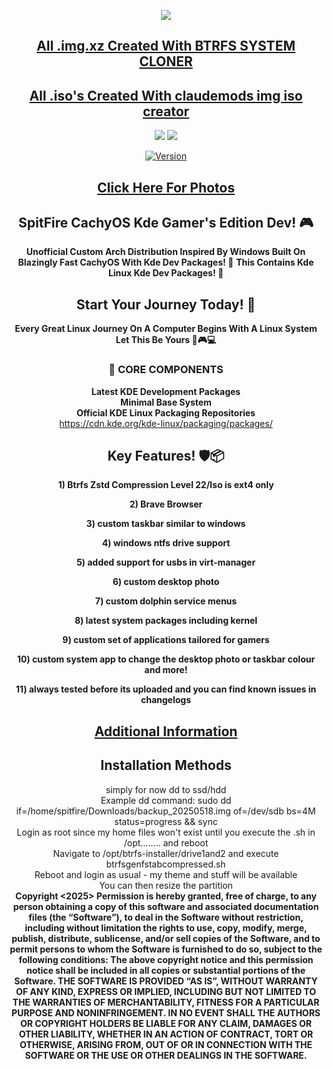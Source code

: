 <p align="center">
<img src="https://i.postimg.cc/JhMRf2RZ/claudemods-03-17-2025.gif">	



<div align="center">

 
##  [All .img.xz Created With BTRFS SYSTEM CLONER](https://github.com/claudemods/btrfssystemcloner)
##  [All .iso's Created With claudemods img iso creator](https://github.com/claudemods/claudemods-multi-iso-konsole-script)

<div align="center">


  <a href="https://archlinux.org/" target="_blank"><img src="https://img.shields.io/badge/OS-Arch-0000FF?style=for-the-badge&logo=linux" /></a>
<a href="https://cachyos.org/" target="_blank"><img src="https://img.shields.io/badge/DISTRO-CachyOS-00FFFF?style=for-the-badge&logo=CachyOS" /></a>

[![Version](https://img.shields.io/github/v/release/claudemods/SpitFireCKGE?color=FFD700&label=Latest%20Release&style=for-the-badge)]()

##  [Click Here For Photos](https://github.com/claudemods/SpitFireCKGE-Dev/tree/main/Photos)


## SpitFire CachyOS Kde Gamer's Edition Dev! 🎮
**Unofficial Custom Arch Distribution Inspired By Windows Built On Blazingly Fast CachyOS With Kde Dev Packages! 🚀**
**This Contains Kde Linux Kde Dev Packages! 🚀**
 
 



## Start Your Journey Today! 🦅 
  **Every Great Linux Journey On A Computer Begins With A Linux System Let This Be Yours 🚀🎮💻**

### 🔧 CORE COMPONENTS  
<strong>Latest KDE Development Packages</strong><br> 
<strong>Minimal Base System</strong><br> 
<strong>Official KDE Linux Packaging Repositories</strong><br> 
https://cdn.kde.org/kde-linux/packaging/packages/  


## Key Features! 🛡️📦 

  **1) Btrfs Zstd Compression Level 22/Iso is ext4 only**

  **2) Brave Browser**
  
  **3) custom taskbar similar to windows**

  **4) windows ntfs drive support**

  **5) added support for usbs in virt-manager**
  
  **6) custom desktop photo**
 
  **7) custom dolphin service menus**
 
  **8) latest system packages including kernel**
 
  **9) custom set of applications tailored for gamers**
 
  **10) custom system app to change the desktop photo or taskbar colour and more!**
 
  **11) always tested before its uploaded and you can find known issues in changelogs**


##  [Additional Information](https://github.com/claudemods/ApexCKGE/blob/main/AdditionalInformation.md)


<div align="center">
  
## Installation Methods

<div align="center">
simply for now dd to ssd/hdd 
<div align="center">

</div>

</div>
Example dd command: sudo dd if=/home/spitfire/Downloads/backup_20250518.img of=/dev/sdb bs=4M status=progress && sync
<div align="center">

</div>

</div>

<div align="center">
Login as root since my home files won't exist until you execute the .sh in /opt........ and reboot
</div>


</div>

<div align="center">
Navigate to /opt/btrfs-installer/drive1and2 and execute btrfsgenfstabcompressed.sh 
</div>

<div align="center">
Reboot and login as usual - my theme and stuff will be available
</div>

<div align="center"> 
You can then resize the partition 
</div


<strong> Copyright <2025> <claudemods> Permission is hereby granted, free of charge, to any person obtaining a copy of this software and associated documentation files (the “Software”), to deal in the Software without restriction, including without limitation the rights to use, copy, modify, merge, publish, distribute, sublicense, and/or sell copies of the Software, and to permit persons to whom the Software is furnished to do so, subject to the following conditions: The above copyright notice and this permission notice shall be included in all copies or substantial portions of the Software. THE SOFTWARE IS PROVIDED “AS IS”, WITHOUT WARRANTY OF ANY KIND, EXPRESS OR IMPLIED, INCLUDING BUT NOT LIMITED TO THE WARRANTIES OF MERCHANTABILITY, FITNESS FOR A PARTICULAR PURPOSE AND NONINFRINGEMENT. IN NO EVENT SHALL THE AUTHORS OR COPYRIGHT HOLDERS BE LIABLE FOR ANY CLAIM, DAMAGES OR OTHER LIABILITY, WHETHER IN AN ACTION OF CONTRACT, TORT OR OTHERWISE, ARISING FROM, OUT OF OR IN CONNECTION WITH THE SOFTWARE OR THE USE OR OTHER DEALINGS IN THE SOFTWARE. <strong>
</div>

